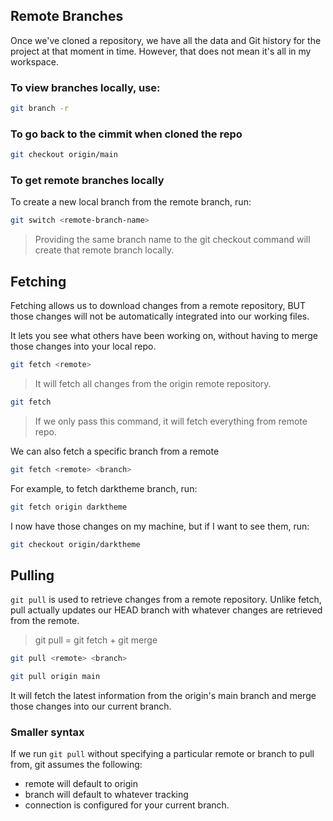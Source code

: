 ## Remote Branches

Once we've cloned a repository, we have all the data and Git history for the project at that moment in time.  However, that does not mean it's all in my workspace.

### To view branches locally, use:

```bash
git branch -r
```

### To go back to the cimmit when cloned the repo

```bash
git checkout origin/main
```

### To get remote branches locally

To create a new local branch from the remote branch, run:

```bash
git switch <remote-branch-name>
```

> Providing the same branch name to the git checkout command will create that remote branch locally.



## Fetching

Fetching allows us to download changes from a remote repository, BUT those changes will not be automatically integrated into our working files. 

It lets you see what others have been working on, without having to merge those changes into your local repo.

```bash
git fetch <remote>
```
> It will fetch all changes from the origin remote repository.


```bash
git fetch
```
> If we only pass this command, it will fetch everything from remote repo.


We can also fetch a specific branch from a remote
```bash
git fetch <remote> <branch>
```

For example, to fetch darktheme branch, run:

```bash
git fetch origin darktheme
```

I now have those changes on my machine, but if I want to see them, run:

```bash
git checkout origin/darktheme  
```



## Pulling

`git pull` is used to retrieve changes from a remote repository.  Unlike fetch, pull actually updates our HEAD branch with whatever changes are retrieved from the remote.


> git pull =  git fetch + git merge


```bash
git pull <remote> <branch>
```


```bash
git pull origin main 
```

It will fetch the latest information from the origin's main branch and merge those changes into our current branch.

### Smaller syntax

If we run `git pull` without specifying a particular remote or branch to pull from, git assumes the following:

- remote will default to origin
- branch will default to whatever tracking
- connection is configured for your current branch.